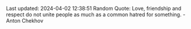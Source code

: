 Last updated: 2024-04-02 12:38:51
Random Quote: Love, friendship and respect do not unite people as much as a common hatred for something. - Anton Chekhov